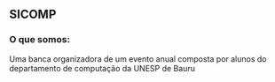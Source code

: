 ## SICOMP

### O que somos:

Uma banca organizadora de um evento anual composta por alunos do departamento de computação da UNESP de Bauru
